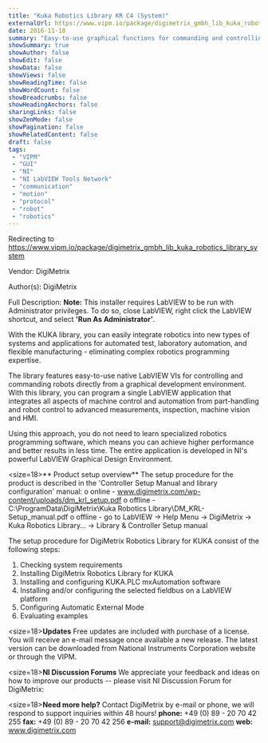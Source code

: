 ```yaml
---
title: "Kuka Robotics Library KR C4 (System)"
externalUrl: https://www.vipm.io/package/digimetrix_gmbh_lib_kuka_robotics_library_system
date: 2016-11-10
summary: "Easy-to-use graphical functions for commanding and controlling KUKA robotics directly from the NI LabVIEW graphical development environment."
showSummary: true
showAuthor: false
showEdit: false
showData: false
showViews: false
showReadingTime: false
showWordCount: false
showBreadcrumbs: false
showHeadingAnchors: false
sharingLinks: false
showZenMode: false
showPagination: false
showRelatedContent: false
draft: false
tags:
 - "VIPM"
 - "GUI"
 - "NI"
 - "NI LabVIEW Tools Network"
 - "communication"
 - "motion"
 - "protocol"
 - "robot"
 - "robotics"
---
```


Redirecting to https://www.vipm.io/package/digimetrix_gmbh_lib_kuka_robotics_library_system

Vendor: DigiMetrix

Author(s): DigiMetrix
 
Full Description:
**Note:** This installer requires LabVIEW to be run with Administrator privileges.  To do so, close LabVIEW, right click the LabVIEW shortcut, and select **'Run As Administrator'**.

With the KUKA library, you can easily integrate robotics into new types of systems and applications for automated test, laboratory automation, and flexible manufacturing - eliminating complex robotics programming expertise. 

The library features easy-to-use native LabVIEW VIs for controlling and commanding robots directly from a graphical development environment. With this library, you can program a single LabVIEW application that integrates all aspects of machine control and automation from part-handling and robot control to advanced measurements, inspection, machine vision and HMI. 

Using this approach, you do not need to learn specialized robotics programming software, which means you can achieve higher performance and better results in less time. The entire application is developed in NI's powerful LabVIEW Graphical Design Environment.

<size=18>** Product setup overview**</size>
The setup procedure for the product is described in the 'Controller Setup Manual and library configuration' manual:
o	online - www.digimetrix.com/wp-content/uploads/dm_krl_setup.pdf
o	offline - C:\\ProgramData\\DigiMetrix\\Kuka Robotics Library\\DM_KRL-Setup_manual.pdf
o	offline - go to LabVIEW -> Help Menu -> DigiMetrix -> Kuka Robotics Library… -> Library & Controller Setup manual

The setup procedure for DigiMetrix Robotics Library for KUKA consist of the following steps:
1.	Checking system requirements 
2.	Installing DigiMetrix Robotics Library for KUKA
3.	Installing and configuring KUKA.PLC mxAutomation software
4.	Installing and/or configuring the selected fieldbus on a LabVIEW platform
5.	Configuring Automatic External Mode
6. Evaluating examples

<size=18>**Updates**</size>
Free updates are included with purchase of a license. You will receive an e-mail message once available a new release.
The latest version can be downloaded from National Instruments Corporation website or through the VIPM.

<size=18>**NI Discussion Forums**</size>
We appreciate your feedback and ideas on how to improve our products -- please visit NI Discussion Forum for DigiMetrix:

<size=18>**Need more help?**</size>
Contact DigiMetrix by e-mail or phone, we will respond to support inquiries within 48 hours!
**phone:**  +49 (0) 89 - 20 70 42 255
**fax:**      +49 (0) 89 - 20 70 42 256
**e-mail:**  support@digimetrix.com
**web:**     www.digimetrix.com